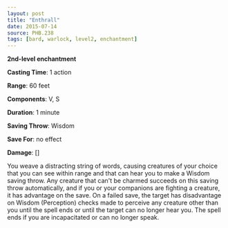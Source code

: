 ```yaml
---
layout: post
title: "Enthrall"
date: 2015-07-14
source: PHB.238
tags: [bard, warlock, level2, enchantment]
---
```


**2nd-level enchantment**

**Casting Time**: 1 action

**Range**: 60 feet

**Components**: V, S

**Duration**: 1 minute

**Saving Throw**: Wisdom

**Save For**: no effect

**Damage**: []

You weave a distracting string of words, causing creatures of your choice that you can see within range and that can hear you to make a Wisdom saving throw. Any creature that can't be charmed succeeds on this saving throw automatically, and if you or your companions are fighting a creature, it has advantage on the save. On a failed save, the target has disadvantage on Wisdom (Perception) checks made to perceive any creature other than you until the spell ends or until the target can no longer hear you. The spell ends if you are incapacitated or can no longer speak.
